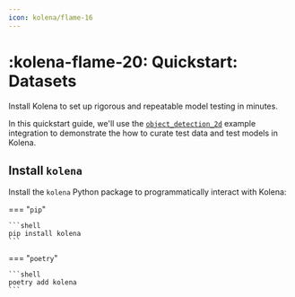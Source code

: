 ```yaml
---
icon: kolena/flame-16
---
```


# :kolena-flame-20: Quickstart: Datasets

Install Kolena to set up rigorous and repeatable model testing in minutes.

In this quickstart guide, we'll use the
[`object_detection_2d`](https://github.com/kolenaIO/kolena/tree/trunk/examples/object_detection_2d) example integration to
demonstrate the how to curate test data and test models in Kolena.

## Install `kolena`

Install the `kolena` Python package to programmatically interact with Kolena:

=== "`pip`"

    ```shell
    pip install kolena
    ```

=== "`poetry`"

    ```shell
    poetry add kolena
    ```
